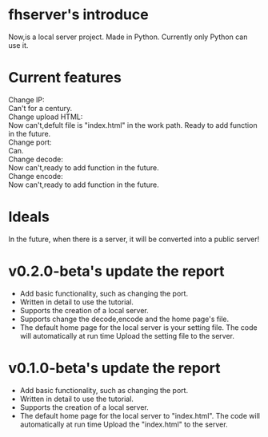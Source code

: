 # fhserver's introduce
Now,is a local server project.
Made in Python.
Currently only Python can use it.
# Current features
Change IP:<br/>
Can't for a century.<br/>
Change upload HTML:<br/>
Now can't,defult file is "index.html" in the work path. Ready to add function in the future.<br/>
Change port:<br/>
Can.<br/>
Change decode:<br/>
Now can't,ready to add function in the future.<br/>
Change encode:<br/>
Now can't,ready to add function in the future.
# Ideals
In the future, when there is a server, it will be converted into a public server!
# v0.2.0-beta's update the report
- Add basic functionality, such as changing the port.
- Written in detail to use the tutorial.
- Supports the creation of a local server.
- Supports change the decode,encode and the home page's file.
- The default home page for the local server is your setting file. The code will automatically at run time Upload the setting file to the server.
# v0.1.0-beta's update the report
- Add basic functionality, such as changing the port.
- Written in detail to use the tutorial.
- Supports the creation of a local server.
- The default home page for the local server to "index.html". The code will automatically at run time Upload the "index.html" to the server.

